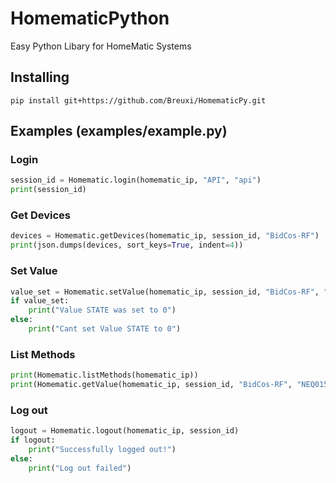 # HomematicPython
Easy Python Libary for HomeMatic Systems
## Installing
```shell
pip install git+https://github.com/Breuxi/HomematicPy.git
```
## Examples (examples/example.py)

### Login
```python
session_id = Homematic.login(homematic_ip, "API", "api")
print(session_id)
```

### Get Devices
```python
devices = Homematic.getDevices(homematic_ip, session_id, "BidCos-RF")
print(json.dumps(devices, sort_keys=True, indent=4))
```
### Set Value
```python
value_set = Homematic.setValue(homematic_ip, session_id, "BidCos-RF", "NEQ0153210:1", "STATE", "boolean", "0")
if value_set:
    print("Value STATE was set to 0")
else:
    print("Cant set Value STATE to 0")
```
### List Methods
```python
print(Homematic.listMethods(homematic_ip))
print(Homematic.getValue(homematic_ip, session_id, "BidCos-RF", "NEQ0153210:1", "STATE"))
```

### Log out
```python
logout = Homematic.logout(homematic_ip, session_id)
if logout:
    print("Successfully logged out!")
else:
    print("Log out failed")
```
